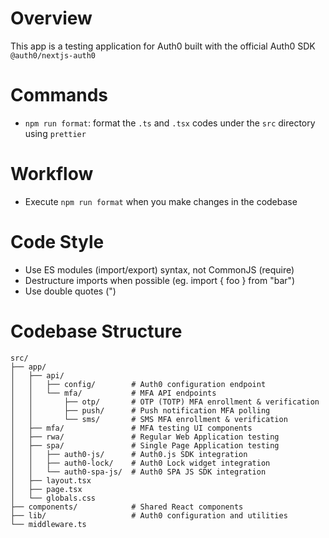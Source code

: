 # Overview

This app is a testing application for Auth0 built with the official Auth0 SDK `@auth0/nextjs-auth0`

# Commands

- `npm run format`: format the `.ts` and `.tsx` codes under the `src` directory using `prettier`

# Workflow

- Execute `npm run format` when you make changes in the codebase

# Code Style
- Use ES modules (import/export) syntax, not CommonJS (require)
- Destructure imports when possible (eg. import { foo } from "bar")
- Use double quotes (")

# Codebase Structure

```
src/
├── app/
│   ├── api/
│   │   ├── config/        # Auth0 configuration endpoint
│   │   └── mfa/           # MFA API endpoints
│   │       ├── otp/       # OTP (TOTP) MFA enrollment & verification
│   │       ├── push/      # Push notification MFA polling
│   │       └── sms/       # SMS MFA enrollment & verification
│   ├── mfa/               # MFA testing UI components
│   ├── rwa/               # Regular Web Application testing
│   ├── spa/               # Single Page Application testing
│   │   ├── auth0-js/      # Auth0.js SDK integration
│   │   ├── auth0-lock/    # Auth0 Lock widget integration
│   │   └── auth0-spa-js/  # Auth0 SPA JS SDK integration
│   ├── layout.tsx
│   ├── page.tsx
│   └── globals.css
├── components/            # Shared React components
├── lib/                   # Auth0 configuration and utilities
└── middleware.ts
```
